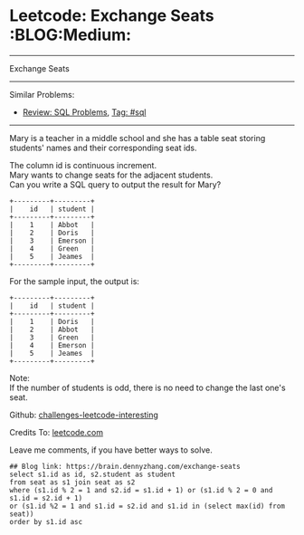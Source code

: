 # Leetcode: Exchange Seats     :BLOG:Medium:


---

Exchange Seats  

---

Similar Problems:  
-   [Review: SQL Problems](https://brain.dennyzhang.com/review-sql), [Tag: #sql](https://brain.dennyzhang.com/tag/sql)

---

Mary is a teacher in a middle school and she has a table seat storing students' names and their corresponding seat ids.  

The column id is continuous increment.  
Mary wants to change seats for the adjacent students.  
Can you write a SQL query to output the result for Mary?  

    +---------+---------+
    |    id   | student |
    +---------+---------+
    |    1    | Abbot   |
    |    2    | Doris   |
    |    3    | Emerson |
    |    4    | Green   |
    |    5    | Jeames  |
    +---------+---------+

For the sample input, the output is:  

    +---------+---------+
    |    id   | student |
    +---------+---------+
    |    1    | Doris   |
    |    2    | Abbot   |
    |    3    | Green   |
    |    4    | Emerson |
    |    5    | Jeames  |
    +---------+---------+

Note:  
If the number of students is odd, there is no need to change the last one's seat.  

Github: [challenges-leetcode-interesting](https://github.com/DennyZhang/challenges-leetcode-interesting/tree/master/exchange-seats)  

Credits To: [leetcode.com](https://leetcode.com/problems/exchange-seats/description/)  

Leave me comments, if you have better ways to solve.  

    ## Blog link: https://brain.dennyzhang.com/exchange-seats
    select s1.id as id, s2.student as student
    from seat as s1 join seat as s2
    where (s1.id % 2 = 1 and s2.id = s1.id + 1) or (s1.id % 2 = 0 and s1.id = s2.id + 1)
    or (s1.id %2 = 1 and s1.id = s2.id and s1.id in (select max(id) from seat))
    order by s1.id asc